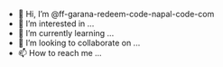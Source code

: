 - 👋 Hi, I’m @ff-garana-redeem-code-napal-code-com
- 👀 I’m interested in ...
- 🌱 I’m currently learning ...
- 💞️ I’m looking to collaborate on ...
- 📫 How to reach me ...

<!---
ff-garana-redeem-code-napal-code-com/ff-garana-redeem-code-napal-code-com is a ✨ special ✨ repository because its `README.md` (this file) appears on your GitHub profile.
You can click the Preview link to take a look at your changes.
--->
